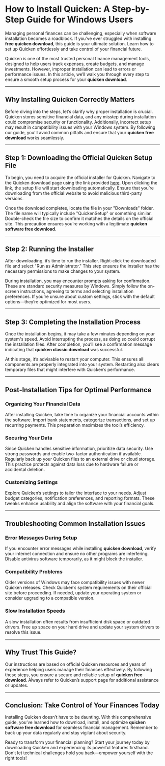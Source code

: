 # How to Install Quicken: A Step-by-Step Guide for Windows Users

Managing personal finances can be challenging, especially when software installation becomes a roadblock. If you've ever struggled with installing **free quicken download**, this guide is your ultimate solution. Learn how to set up Quicken effortlessly and take control of your financial future.

Quicken is one of the most trusted personal finance management tools, designed to help users track expenses, create budgets, and manage investments. However, improper installation can lead to errors or performance issues. In this article, we’ll walk you through every step to ensure a smooth setup process for your **quicken download**.

---

## Why Installing Quicken Correctly Matters  

Before diving into the steps, let’s clarify why proper installation is crucial. Quicken stores sensitive financial data, and any misstep during installation could compromise security or functionality. Additionally, incorrect setup may result in compatibility issues with your Windows system. By following our guide, you'll avoid common pitfalls and ensure that your **quicken free download** works seamlessly.

---

## Step 1: Downloading the Official Quicken Setup File  

To begin, you need to acquire the official installer for Quicken. Navigate to the Quicken download page using the link provided [here](https://quicken.com/download). Upon clicking the link, the setup file will start downloading automatically. Ensure that you’re downloading from the official website to avoid malicious third-party versions.  

Once the download completes, locate the file in your "Downloads" folder. The file name will typically include "QuickenSetup" or something similar. Double-check the file size to confirm it matches the details on the official site. This precaution ensures you’re working with a legitimate **quicken software free download**.

---

## Step 2: Running the Installer  

After downloading, it’s time to run the installer. Right-click the downloaded file and select "Run as Administrator." This step ensures the installer has the necessary permissions to make changes to your system.  

During installation, you may encounter prompts asking for confirmation. These are standard security measures by Windows. Simply follow the on-screen instructions, agreeing to terms and selecting installation preferences. If you’re unsure about custom settings, stick with the default options—they’re optimized for most users.

---

## Step 3: Completing the Installation Process  

Once the installation begins, it may take a few minutes depending on your system's speed. Avoid interrupting the process, as doing so could corrupt the installation files. After completion, you’ll see a confirmation message indicating that **quicken classic download** was successful.  

At this stage, it’s advisable to restart your computer. This ensures all components are properly integrated into your system. Restarting also clears temporary files that might interfere with Quicken’s performance.

---

## Post-Installation Tips for Optimal Performance  

### Organizing Your Financial Data  
After installing Quicken, take time to organize your financial accounts within the software. Import bank statements, categorize transactions, and set up recurring payments. This preparation maximizes the tool’s efficiency.  

### Securing Your Data  
Since Quicken handles sensitive information, prioritize data security. Use strong passwords and enable two-factor authentication if available. Regularly back up your Quicken files to an external drive or cloud storage. This practice protects against data loss due to hardware failure or accidental deletion.  

### Customizing Settings  
Explore Quicken’s settings to tailor the interface to your needs. Adjust budget categories, notification preferences, and reporting formats. These tweaks enhance usability and align the software with your financial goals.

---

## Troubleshooting Common Installation Issues  

### Error Messages During Setup  
If you encounter error messages while installing **quicken download**, verify your internet connection and ensure no other programs are interfering. Disable antivirus software temporarily, as it might block the installer.  

### Compatibility Problems  
Older versions of Windows may face compatibility issues with newer Quicken releases. Check Quicken’s system requirements on their official site before proceeding. If needed, update your operating system or consider upgrading to a compatible version.  

### Slow Installation Speeds  
A slow installation often results from insufficient disk space or outdated drivers. Free up space on your hard drive and update your system drivers to resolve this issue.

---

## Why Trust This Guide?  

Our instructions are based on official Quicken resources and years of experience helping users manage their finances effectively. By following these steps, you ensure a secure and reliable setup of **quicken free download**. Always refer to Quicken’s support page for additional assistance or updates.

---

## Conclusion: Take Control of Your Finances Today  

Installing Quicken doesn’t have to be daunting. With this comprehensive guide, you’ve learned how to download, install, and optimize **quicken software free download** for seamless financial management. Remember to back up your data regularly and stay vigilant about security.  

Ready to transform your financial planning? Start your journey today by downloading Quicken and experiencing its powerful features firsthand. Don’t let technical challenges hold you back—empower yourself with the right tools!
